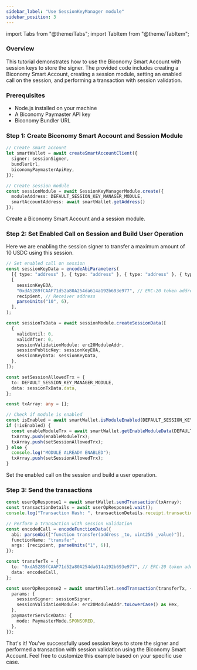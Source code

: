 ```yaml
---
sidebar_label: "Use SessionKeyManager module"
sidebar_position: 3
---
```


import Tabs from "@theme/Tabs";
import TabItem from "@theme/TabItem";

### Overview

This tutorial demonstrates how to use the Biconomy Smart Account with session keys to store the signer. The provided code includes creating a Biconomy Smart Account, creating a session module, setting an enabled call on the session, and performing a transaction with session validation.

### Prerequisites

- Node.js installed on your machine
- A Biconomy Paymaster API key
- Biconomy Bundler URL

### Step 1: Create Biconomy Smart Account and Session Module

  ```typescript
  // Create smart account
  let smartWallet = await createSmartAccountClient({
    signer: sessionSigner, 
    bundlerUrl,
    biconomyPaymasterApiKey,
  });

  // Create session module
  const sessionModule = await SessionKeyManagerModule.create({
    moduleAddress: DEFAULT_SESSION_KEY_MANAGER_MODULE,
    smartAccountAddress: await smartWallet.getAddress()
  });
  ```

Create a Biconomy Smart Account and a session module.

### Step 2: Set Enabled Call on Session and Build User Operation

Here we are enabling the session signer to transfer a maximum amount of 10 USDC using this session.

```typescript
// Set enabled call on session
const sessionKeyData = encodeAbiParameters(
  [{ type: "address" }, { type: "address" }, { type: "address" }, { type: "uint256" }],
  [
    sessionKeyEOA,
    "0xdA5289fCAAF71d52a80A254da614a192b693e977", // ERC-20 token address
    recipient, // Receiver address
    parseUnits("10", 6),
  ],
);

const sessionTxData = await sessionModule.createSessionData([
  {
    validUntil: 0,
    validAfter: 0,
    sessionValidationModule: erc20ModuleAddr,
    sessionPublicKey: sessionKeyEOA,
    sessionKeyData: sessionKeyData,
  },
]);

const setSessionAllowedTrx = {
  to: DEFAULT_SESSION_KEY_MANAGER_MODULE,
  data: sessionTxData.data,
};

const txArray: any = [];

// Check if module is enabled
const isEnabled = await smartWallet.isModuleEnabled(DEFAULT_SESSION_KEY_MANAGER_MODULE);
if (!isEnabled) {
  const enableModuleTrx = await smartWallet.getEnableModuleData(DEFAULT_SESSION_KEY_MANAGER_MODULE);
  txArray.push(enableModuleTrx);
  txArray.push(setSessionAllowedTrx);
} else {
  console.log("MODULE ALREADY ENABLED");
  txArray.push(setSessionAllowedTrx);
}
```

Set the enabled call on the session and build a user operation.

### Step 3: Send the transactions

```typescript
const userOpResponse1 = await smartWallet.sendTransaction(txArray);
const transactionDetails = await userOpResponse1.wait();
console.log("Transaction Hash: ", transactionDetails.receipt.transactionHash);

// Perform a transaction with session validation
const encodedCall = encodeFunctionData({
  abi: parseAbi(["function transfer(address _to, uint256 _value)"]),
  functionName: "transfer",
  args: [recipient, parseUnits("1", 6)],
});

const transferTx = {
  to: "0xdA5289fCAAF71d52a80A254da614a192b693e977", // ERC-20 token address
  data: encodedCall,
};

const userOpResponse2 = await smartWallet.sendTransaction(transferTx, {
  params: {
    sessionSigner: sessionSigner,
    sessionValidationModule: erc20ModuleAddr.toLowerCase() as Hex,
  },
  paymasterServiceData: {
    mode: PaymasterMode.SPONSORED,
  },
});
```

That's it! You've successfully used session keys to store the signer and performed a transaction with session validation using the Biconomy Smart Account. Feel free to customize this example based on your specific use case.